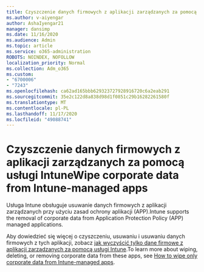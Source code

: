 ```yaml
---
title: Czyszczenie danych firmowych z aplikacji zarządzanych za pomocą usługi Intune
ms.author: v-aiyengar
author: AshaIyengar21
manager: dansimp
ms.date: 11/16/2020
ms.audience: Admin
ms.topic: article
ms.service: o365-administration
ROBOTS: NOINDEX, NOFOLLOW
localization_priority: Normal
ms.collection: Adm_o365
ms.custom:
- "6700006"
- "7243"
ms.openlocfilehash: ca62ad165bbb629323727928916720c6a2eab291
ms.sourcegitcommit: 35e2c122d8a838d98d1f0851c29b16282261580f
ms.translationtype: MT
ms.contentlocale: pl-PL
ms.lasthandoff: 11/17/2020
ms.locfileid: "49088741"
---
```

# <a name="wipe-corporate-data-from-intune-managed-apps"></a><span data-ttu-id="d51d6-102">Czyszczenie danych firmowych z aplikacji zarządzanych za pomocą usługi Intune</span><span class="sxs-lookup"><span data-stu-id="d51d6-102">Wipe corporate data from Intune-managed apps</span></span>

<span data-ttu-id="d51d6-103">Usługa Intune obsługuje usuwanie danych firmowych z aplikacji zarządzanych przy użyciu zasad ochrony aplikacji (APP).</span><span class="sxs-lookup"><span data-stu-id="d51d6-103">Intune supports the removal of corporate data from Application Protection Policy (APP) managed applications.</span></span> 

<span data-ttu-id="d51d6-104">Aby dowiedzieć się więcej o czyszczeniu, usuwaniu i usuwaniu danych firmowych z tych aplikacji, zobacz [jak wyczyścić tylko dane firmowe z aplikacji zarządzanych za pomocą usługi Intune](https://docs.microsoft.com/mem/intune/apps/apps-selective-wipe).</span><span class="sxs-lookup"><span data-stu-id="d51d6-104">To learn more about wiping, deleting, or removing corporate data from these apps, see [How to wipe only corporate data from Intune-managed apps](https://docs.microsoft.com/mem/intune/apps/apps-selective-wipe).</span></span>
